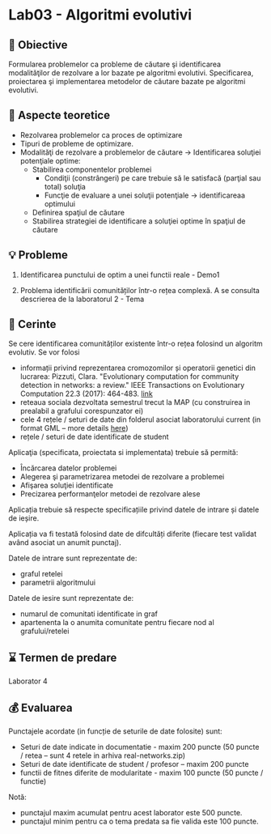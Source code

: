 # Lab03 - Algoritmi evolutivi

## :microscope: Obiective

Formularea problemelor ca probleme de căutare şi identificarea modalităţilor de rezolvare a lor bazate pe algoritmi evolutivi. Specificarea, proiectarea şi implementarea metodelor de căutare bazate pe algoritmi evolutivi.

## :book: Aspecte teoretice

- Rezolvarea problemelor ca proces de optimizare
- Tipuri de probleme de optimizare.
- Modalităţi de rezolvare a problemelor de căutare -> Identificarea soluţiei potenţiale optime:
  - Stabilirea componentelor problemei
    - Condiţii (constrângeri) pe care trebuie să le satisfacă (parţial sau total) soluţia
    - Funcţie de evaluare a unei soluţii potenţiale -> identificareaa optimului
  - Definirea spaţiul de căutare
  - Stabilirea strategiei de identificare a soluţiei optime în spaţiul de căutare

## :bulb: Probleme

1. Identificarea punctului de optim a unei functii reale - Demo1

2. Problema identificării comunităților într-o rețea complexă. A se consulta descrierea de la laboratorul 2 - Tema

## :memo: Cerinte

Se cere identificarea comunităților existente într-o rețea folosind un algoritm evolutiv. Se vor folosi

- informații privind reprezentarea cromozomilor și operatorii genetici din lucrarea: Pizzuti, Clara. "Evolutionary computation for community detection in networks: a review." IEEE Transactions on Evolutionary Computation 22.3 (2017): 464-483. [link](http://staff.icar.cnr.it/pizzuti/pubblicazioni/IEEETEC2017.pdf)
- reteaua sociala dezvoltata semestrul trecut la MAP (cu construirea in prealabil a grafului corespunzator ei)
- cele 4 rețele / seturi de date din folderul asociat laboratorului current (in format GML – more details [here](https://www.fim.uni-passau.de/fileadmin/dokumente/fakultaeten/fim/lehrstuhl/rutter/abschlussarbeiten/ba-goetz.pdf))
- rețele / seturi de date identificate de student

Aplicaţia (specificata, proiectata si implementata) trebuie să permită:

- Încărcarea datelor problemei
- Alegerea şi parametrizarea metodei de rezolvare a problemei
- Afişarea soluţiei identificate
- Precizarea performanţelor metodei de rezolvare alese

Aplicația trebuie să respecte specificațiile privind datele de intrare și datele de ieșire.

Aplicația va fi testată folosind date de difcultăți diferite (fiecare test validat având asociat un anumit punctaj).

Datele de intrare sunt reprezentate de:

- graful retelei
- parametrii algoritmului

Datele de iesire sunt reprezentate de:

- numarul de comunitati identificate in graf
- apartenenta la o anumita comunitate pentru fiecare nod al grafului/retelei

## :hourglass: Termen de predare

Laborator 4

## :moneybag: Evaluarea

Punctajele acordate (in funcție de seturile de date folosite) sunt:

- Seturi de date indicate in documentatie - maxim 200 puncte (50 puncte / retea – sunt 4 retele in arhiva real-networks.zip)
- Seturi de date identificate de student / profesor – maxim 200 puncte
- functii de fitnes diferite de modularitate - maxim 100 puncte (50 puncte / functie)

Notă:

- punctajul maxim acumulat pentru acest laborator este 500 puncte.
- punctajul minim pentru ca o tema predata sa fie valida este 100 puncte.
